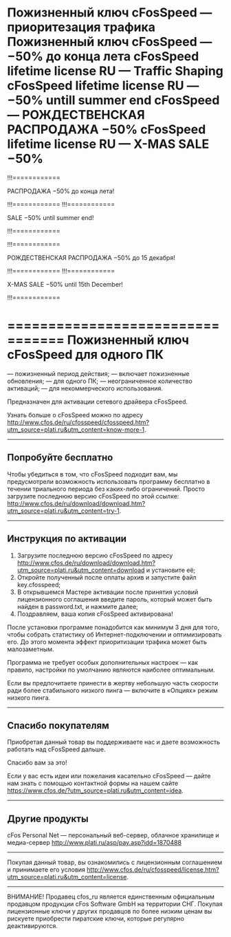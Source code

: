 
Пожизненный ключ cFosSpeed — приоритезация трафика
Пожизненный ключ cFosSpeed — −50% до конца лета
cFosSpeed lifetime license RU — Traffic Shaping
cFosSpeed lifetime license RU — −50% untill summer end 
cFosSpeed — РОЖДЕСТВЕНСКАЯ РАСПРОДАЖА −50%
cFosSpeed lifetime license RU — X-MAS SALE −50%
================================



!!!============

РАСПРОДАЖА −50% до конца лета!

!!!============
!!!============

SALE −50% until summer end!

!!!============

!!!============

РОЖДЕСТВЕНСКАЯ РАСПРОДАЖА −50% до 15 декабря!

!!!============
!!!============

X-MAS SALE −50% until 15th December!

!!!============



=================================
Пожизненный ключ cFosSpeed для одного ПК
=================================

— пожизненный период действия;
— включает пожизненные обновления;
— для одного ПК;
— неограниченное количество активаций;
— для некоммерческого использования.

Предназначен для активации сетевого драйвера cFosSpeed.

Узнать больше о cFosSpeed можно по адресу http://www.cfos.de/ru/cfosspeed/cfosspeed.htm?utm_source=plati.ru&utm_content=know-more-1.


------------------------------
Попробуйте бесплатно
------------------------------

Чтобы убедиться в том, что cFosSpeed подходит вам, мы предусмотрели возможность использовать программу бесплатно в течении триального периода без каких-либо ограничений. Просто загрузите последнюю версию cFosSpeed по этой ссылке: http://www.cfos.de/ru/download/download.htm?utm_source=plati.ru&utm_content=try-1.


-----------------------------------
Инструкция по активации
-----------------------------------

1. Загрузите последнюю версию cFosSpeed по адресу http://www.cfos.de/ru/download/download.htm?utm_source=plati.ru&utm_content=download и установите её;
2. Откройте полученный после оплаты архив и запустите файл key.cfosspeed;
3. В открывшемся Мастере активации после принятия условий лицензионного соглашения введите пароль, который может быть найден в password.txt, и нажмите далее;
4. Поздравляем, ваша копия cFosSpeed активирована!

После установки программе понадобится как минимум 3 дня для того, чтобы собрать статистику об Интернет-подключении и оптимизировать его. До этого момента эффект приоритизации трафика может быть малозаметным.

Программа не требует особых дополнительных настроек — как правило, настройки по умолчанию являются наиболее оптимальным.

Если вы предпочитаете принести в жертву небольшую часть скорости ради более стабильного низкого пинга — включите в «Опциях» режим низкого пинга.


----------------------------
Спасибо покупателям
----------------------------

Приобретая данный товар вы поддерживаете нас и даете возможность работать над cFosSpeed дальше.

Спасибо вам за это!

Если у вас есть идеи или пожелания касательно cFosSpeed — дайте нам знать с помощью контактной формы на нашем сайте https://www.cfos.de/?utm_source=plati.ru&utm_content=idea.


-----------------------
Другие продукты
-----------------------

cFos Personal Net — персональный веб-сервер, облачное хранилище и медиа-сервер http://www.plati.ru/asp/pay.asp?idd=1870488



----
Покупая данный товар, вы ознакомились с лицензионным соглашением и принимаете его условия
http://www.cfos.de/ru/cfosspeed/license.htm?utm_source=plati.ru&utm_content=license.

----
ВНИМАНИЕ! Продавец cfos_ru является единственным официальным продавцом продукции cFos Software GmbH на территории СНГ. Покупая лицензионные ключи у других продавцов по более низким ценам вы рискуете приобрести пиратские ключи, которые регулярно деактивируются.